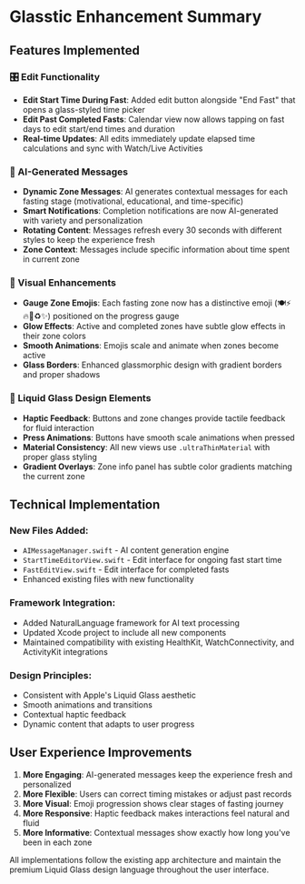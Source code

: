 # Glasstic Enhancement Summary

## Features Implemented

### 🎛️ Edit Functionality
- **Edit Start Time During Fast**: Added edit button alongside "End Fast" that opens a glass-styled time picker
- **Edit Past Completed Fasts**: Calendar view now allows tapping on fast days to edit start/end times and duration
- **Real-time Updates**: All edits immediately update elapsed time calculations and sync with Watch/Live Activities

### 🤖 AI-Generated Messages  
- **Dynamic Zone Messages**: AI generates contextual messages for each fasting stage (motivational, educational, and time-specific)
- **Smart Notifications**: Completion notifications are now AI-generated with variety and personalization
- **Rotating Content**: Messages refresh every 30 seconds with different styles to keep the experience fresh
- **Zone Context**: Messages include specific information about time spent in current zone

### 🎨 Visual Enhancements
- **Gauge Zone Emojis**: Each fasting zone now has a distinctive emoji (🍽️⚡🔥🧠♻️✨) positioned on the progress gauge
- **Glow Effects**: Active and completed zones have subtle glow effects in their zone colors
- **Smooth Animations**: Emojis scale and animate when zones become active
- **Glass Borders**: Enhanced glassmorphic design with gradient borders and proper shadows

### 🎯 Liquid Glass Design Elements
- **Haptic Feedback**: Buttons and zone changes provide tactile feedback for fluid interaction
- **Press Animations**: Buttons have smooth scale animations when pressed
- **Material Consistency**: All new views use `.ultraThinMaterial` with proper glass styling
- **Gradient Overlays**: Zone info panel has subtle color gradients matching the current zone

## Technical Implementation

### New Files Added:
- `AIMessageManager.swift` - AI content generation engine
- `StartTimeEditorView.swift` - Edit interface for ongoing fast start time
- `FastEditView.swift` - Edit interface for completed fasts
- Enhanced existing files with new functionality

### Framework Integration:
- Added NaturalLanguage framework for AI text processing
- Updated Xcode project to include all new components
- Maintained compatibility with existing HealthKit, WatchConnectivity, and ActivityKit integrations

### Design Principles:
- Consistent with Apple's Liquid Glass aesthetic
- Smooth animations and transitions
- Contextual haptic feedback
- Dynamic content that adapts to user progress

## User Experience Improvements

1. **More Engaging**: AI-generated messages keep the experience fresh and personalized
2. **More Flexible**: Users can correct timing mistakes or adjust past records  
3. **More Visual**: Emoji progression shows clear stages of fasting journey
4. **More Responsive**: Haptic feedback makes interactions feel natural and fluid
5. **More Informative**: Contextual messages show exactly how long you've been in each zone

All implementations follow the existing app architecture and maintain the premium Liquid Glass design language throughout the user interface.